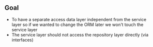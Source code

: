 ## Goal

- To have a separate access data layer independent from the service layer so if we wanted to change the ORM later we won't touch the service layer
- The service layer should not access the repository layer directly (via interfaces)
